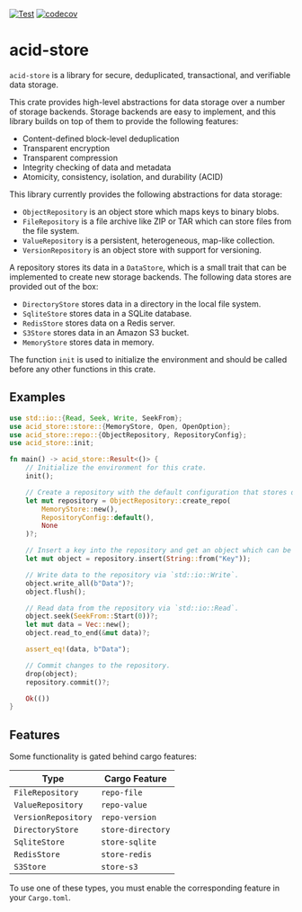 [![Test](https://github.com/lostatc/acid-store-rs/workflows/Test/badge.svg)](https://github.com/lostatc/acid-store/actions?query=workflow%3ATest)
[![codecov](https://codecov.io/gh/lostatc/acid-store/branch/master/graph/badge.svg)](https://codecov.io/gh/lostatc/acid-store)

# acid-store

`acid-store` is a library for secure, deduplicated, transactional, and verifiable data storage.

This crate provides high-level abstractions for data storage over a number of storage backends.
Storage backends are easy to implement, and this library builds on top of them to provide the
following features:
- Content-defined block-level deduplication
- Transparent encryption
- Transparent compression
- Integrity checking of data and metadata
- Atomicity, consistency, isolation, and durability (ACID)

This library currently provides the following abstractions for data storage:
- `ObjectRepository` is an object store which maps keys to binary blobs.
- `FileRepository` is a file archive like ZIP or TAR which can store files from the file system.
- `ValueRepository` is a persistent, heterogeneous, map-like collection.
- `VersionRepository` is an object store with support for versioning.

A repository stores its data in a `DataStore`, which is a small trait that can be implemented to
create new storage backends. The following data stores are provided out of the box:
- `DirectoryStore` stores data in a directory in the local file system.
- `SqliteStore` stores data in a SQLite database.
- `RedisStore` stores data on a Redis server.
- `S3Store` stores data in an Amazon S3 bucket.
- `MemoryStore` stores data in memory.

The function `init` is used to initialize the environment and should be called before any other
functions in this crate.

## Examples
```rust
use std::io::{Read, Seek, Write, SeekFrom};
use acid_store::store::{MemoryStore, Open, OpenOption};
use acid_store::repo::{ObjectRepository, RepositoryConfig};
use acid_store::init;

fn main() -> acid_store::Result<()> {
    // Initialize the environment for this crate.
    init();

    // Create a repository with the default configuration that stores data in memory.
    let mut repository = ObjectRepository::create_repo(
        MemoryStore::new(),
        RepositoryConfig::default(),
        None
    )?;

    // Insert a key into the repository and get an object which can be used to read/write data.
    let mut object = repository.insert(String::from("Key"));

    // Write data to the repository via `std::io::Write`.
    object.write_all(b"Data")?;
    object.flush();

    // Read data from the repository via `std::io::Read`.
    object.seek(SeekFrom::Start(0))?;
    let mut data = Vec::new();
    object.read_to_end(&mut data)?;

    assert_eq!(data, b"Data");

    // Commit changes to the repository.
    drop(object);
    repository.commit()?;

    Ok(())
}
```

## Features
Some functionality is gated behind cargo features:

Type | Cargo Feature
--- | ---
`FileRepository` | `repo-file`
`ValueRepository` | `repo-value`
`VersionRepository` | `repo-version`
`DirectoryStore` | `store-directory`
`SqliteStore` | `store-sqlite`
`RedisStore` | `store-redis`
`S3Store` | `store-s3`

To use one of these types, you must enable the corresponding feature in your `Cargo.toml`.
